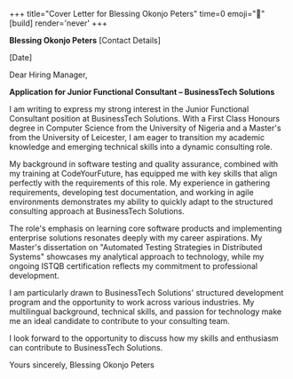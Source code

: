+++
title="Cover Letter for Blessing Okonjo Peters" 
time=0 
emoji="📝" 
[build]
render='never'
+++

**Blessing Okonjo Peters**
[Contact Details]

[Date]

Dear Hiring Manager,

**Application for Junior Functional Consultant – BusinessTech Solutions**

I am writing to express my strong interest in the Junior Functional Consultant position at BusinessTech Solutions. With a First Class Honours degree in Computer Science from the University of Nigeria and a Master's from the University of Leicester, I am eager to transition my academic knowledge and emerging technical skills into a dynamic consulting role.

My background in software testing and quality assurance, combined with my training at CodeYourFuture, has equipped me with key skills that align perfectly with the requirements of this role. My experience in gathering requirements, developing test documentation, and working in agile environments demonstrates my ability to quickly adapt to the structured consulting approach at BusinessTech Solutions.

The role's emphasis on learning core software products and implementing enterprise solutions resonates deeply with my career aspirations. My Master's dissertation on "Automated Testing Strategies in Distributed Systems" showcases my analytical approach to technology, while my ongoing ISTQB certification reflects my commitment to professional development.

I am particularly drawn to BusinessTech Solutions' structured development program and the opportunity to work across various industries. My multilingual background, technical skills, and passion for technology make me an ideal candidate to contribute to your consulting team.

I look forward to the opportunity to discuss how my skills and enthusiasm can contribute to BusinessTech Solutions.

Yours sincerely,
Blessing Okonjo Peters
